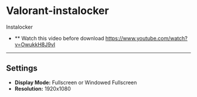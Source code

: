 # Valorant-instalocker
Instalocker
- ** Watch this video before download
https://www.youtube.com/watch?v=OwukkH8J9vI
-------------------------------------------------------------------------
## Settings
 - **Display Mode:** Fullscreen or Windowed Fullscreen
 - **Resolution:** 1920x1080
